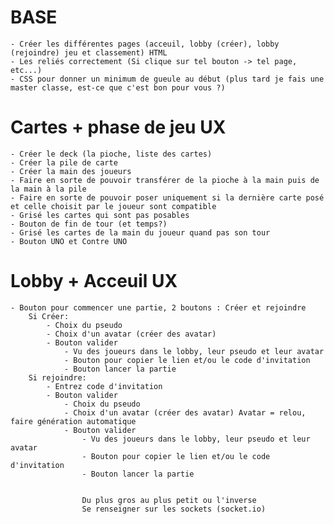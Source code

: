 # BASE
	- Créer les différentes pages (acceuil, lobby (créer), lobby (rejoindre) jeu et classement) HTML
	- Les reliés correctement (Si clique sur tel bouton -> tel page, etc...)
	- CSS pour donner un minimum de gueule au début (plus tard je fais une master classe, est-ce que c'est bon pour vous ?)
	
# Cartes + phase de jeu UX
	- Créer le deck (la pioche, liste des cartes)
	- Créer la pile de carte
	- Créer la main des joueurs
	- Faire en sorte de pouvoir transférer de la pioche à la main puis de la main à la pile
	- Faire en sorte de pouvoir poser uniquement si la dernière carte posé et celle choisit par le joueur sont compatible
	- Grisé les cartes qui sont pas posables
	- Bouton de fin de tour (et temps?)
	- Grisé les cartes de la main du joueur quand pas son tour
	- Bouton UNO et Contre UNO

# Lobby + Acceuil UX
	- Bouton pour commencer une partie, 2 boutons : Créer et rejoindre
		Si Créer:
			- Choix du pseudo
			- Choix d'un avatar (créer des avatar)
			- Bouton valider
				- Vu des joueurs dans le lobby, leur pseudo et leur avatar
				- Bouton pour copier le lien et/ou le code d'invitation
				- Bouton lancer la partie
		Si rejoindre:
			- Entrez code d'invitation
			- Bouton valider
				- Choix du pseudo
				- Choix d'un avatar (créer des avatar) Avatar = relou, faire génération automatique
				- Bouton valider
					- Vu des joueurs dans le lobby, leur pseudo et leur avatar
					- Bouton pour copier le lien et/ou le code d'invitation
					- Bouton lancer la partie


					Du plus gros au plus petit ou l'inverse
					Se renseigner sur les sockets (socket.io)
